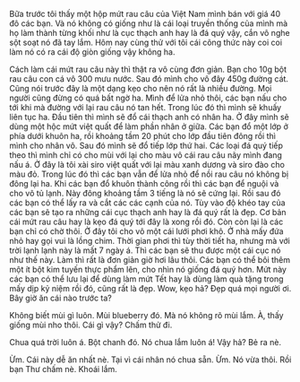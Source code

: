 Bữa trước tôi thấy một hộp mứt rau câu của Việt Nam mình bán với giá 40 đô các bạn. Và nó không có giống như là cái loại truyền thống của mình mà họ làm thành từng khối như là cục thạch anh hay là đá quý vậy, cắn vô nghe sột soạt nó đã tay lắm. Hôm nay cùng thử với tôi cái công thức này coi coi làm nó có ra cái độ giòn giống vậy không ha.

Cách làm cái mứt rau câu này thì thật ra vô cùng đơn giản. Bạn cho 10g bột rau câu con cá vô 300 mưu nước. Sau đó mình cho vô đây 450g đường cát. Cũng nói trước đây là một dạng kẹo cho nên nó rất là nhiều đường. Mọi người cũng đừng có quá bất ngờ ha. Mình để lửa nhỏ thôi, các bạn nấu cho tới khi mà đường với lại rau câu nó tan hết. Trong lúc đó thì mình sẽ khuấy liên tục ha. Đầu tiên thì mình sẽ đổ cái thạch anh có nhân ha. Ở đây mình sẽ dùng một hộc mứt việt quất để làm phần nhân ở giữa. Các bạn đổ một lớp ở phía dưới khuôn ha, rồi khoảng tầm 20 phút cho lớp đầu tiên đông rồi thì mình cho nhân vô. Sau đó mình sẽ đổ tiếp lớp thứ hai. Các loại đá quý tiếp theo thì mình chỉ có cho mùi với lại cho màu vô cái rau câu nãy mình đang nấu á. Ở đây là tôi xài siro việt quất với lại màu xanh dương và siro đào cho màu đỏ. Trong lúc đó thì các bạn vẫn để lửa nhỏ để nồi rau câu nó không bị đông lại ha. Khi các bạn đổ khuôn thành công rồi thì các bạn để nguội và cho vô tủ lạnh. Này đông khoảng tầm 3 tiếng là nó sẽ cứng lại. Rồi sau đó các bạn có thể lấy ra và cắt các các cạnh của nó. Tùy vào độ khéo tay của các bạn sẽ tạo ra những cái cục thạch anh hay là đá quý rất là đẹp. Cơ bản cái mứt rau câu hay là kẹo đá quý tới đây là xong rồi đó. Còn còn lại là các bạn chỉ có chờ thôi. Ở đây tôi cho vô một cái lưới phơi khô. Ở nhà mấy đứa nhỏ hay gọi vui là lồng chim. Thời gian phơi thì tùy thời tiết ha, nhưng mà với trời lạnh lạnh này là mất 7 ngày á. Thì các bạn sẽ thu được một cái cục nó như thế này. Làm thì rất là đơn giản giờ hơi lâu thôi. Các bạn có thể bôi thêm một ít bột kim tuyến thực phẩm lên, cho nhìn nó giống đá quý hơn. Mứt này các bạn có thể lưu lại để dùng làm mứt Tết hay là dùng làm quà tặng trong mấy dịp kỷ niệm rồi đó, cũng rất là đẹp.
Wow, kẹo hả? Đẹp quá mọi người ơi. Bây giờ ăn cái nào trước ta?

Không biết mùi gì luôn. Mùi blueberry đó. Mà nó không rõ mùi lắm.
À, thấy giống mùi nho thôi. Cái gì vậy?
Chấm thử đi.

Chua quá trời luôn á.
Bột chanh đó. Nó chua lắm luôn á!
Vậy hả? Bẻ ra nè.

Ừm. Cái này dễ ăn nhất nè. Tại vì cái nhân nó chua sẵn. Ừm. Nó vừa thôi. Rồi bạn Thư chấm nè. Khoái lắm.